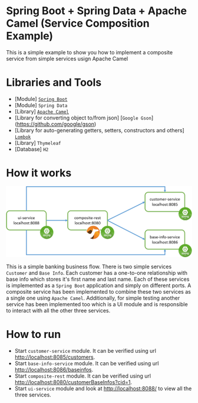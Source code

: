 # Spring Boot + Spring Data + Apache Camel (Service Composition Example)

This is a simple example to show you how to implement a composite service from simple services usign Apache Camel

# Libraries and Tools
* [Module] [`Spring Boot`](https://spring.io/projects/spring-boot)
* [Module] `Spring Data`
* [Library] [`Apache Camel`](https://camel.apache.org/)
* [Library for converting object to/from json] [`Google Gson`] (https://github.com/google/gson)
* [Library for auto-generating getters, setters, constructors and others] [`Lombok`](https://projectlombok.org/)
* [Library] `Thymeleaf`
* [Database] `H2`

# How it works

![Architecture](imgs/composite-service-arch.png)


This is a simple banking business flow. There is two simple services `Customer` and `Base Info`. 
Each customer has a one-to-one relationship with base info which stores it's first name and last name.
Each of these services is implemented as a `Spring Boot` application and simply on different ports. 
A composite service has been implemented to combine these two services as a single one using `Apache Camel`.
Additionally, for simple testing another service has been implemented too which is a UI module and
is responsible to interact with all the other three services.

# How to run
* Start `customer-service` module. It can be verified using url [http://localhost:8085/customers](http://localhost:8085/customers).
* Start `base-info-service` module. It can be verified using url [http://localhost:8086/baseinfos](http://localhost:8086/baseinfos).
* Start `composite-rest` module. It can be verified using url [http://localhost:8080/customerBaseInfos?cid=1](http://localhost:8080/customerBaseInfos?cid=1).
* Start `ui-service` module and look at [http://localhost:8088/](http://localhost:8088/) to view all the three services.

